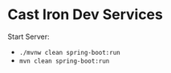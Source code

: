 # Cast Iron Dev Services

Start Server:
- ``./mvnw clean spring-boot:run``
- ``mvn clean spring-boot:run``